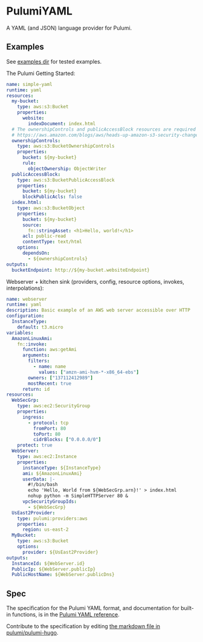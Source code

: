 # PulumiYAML

A YAML (and JSON) language provider for Pulumi.

## Examples

See [examples dir](./examples) for tested examples.

The Pulumi Getting Started:

```yaml
name: simple-yaml
runtime: yaml
resources:
  my-bucket:
    type: aws:s3:Bucket
    properties:
      website:
        indexDocument: index.html
  # The ownershipControls and publicAccessBlock resources are required as of April 2023
  # https://aws.amazon.com/blogs/aws/heads-up-amazon-s3-security-changes-are-coming-in-april-of-2023/
  ownershipControls:
    type: aws:s3:BucketOwnershipControls
    properties:
      bucket: ${my-bucket}
      rule:
        objectOwnership: ObjectWriter
  publicAccessBlock:
    type: aws:s3:BucketPublicAccessBlock
    properties:
      bucket: ${my-bucket}
      blockPublicAcls: false
  index.html:
    type: aws:s3:BucketObject
    properties:
      bucket: ${my-bucket}
      source:
        fn::stringAsset: <h1>Hello, world!</h1>
      acl: public-read
      contentType: text/html
    options:
      dependsOn:
        - ${ownershipControls}
outputs:
  bucketEndpoint: http://${my-bucket.websiteEndpoint}
```

Webserver + kitchen sink (providers, config, resource options, invokes, interpolations):

```yaml
name: webserver
runtime: yaml
description: Basic example of an AWS web server accessible over HTTP
configuration:
  InstanceType:
    default: t3.micro
variables:
  AmazonLinuxAmi:
    fn::invoke:
      function: aws:getAmi
      arguments:
        filters:
          - name: name
            values: ["amzn-ami-hvm-*-x86_64-ebs"]
        owners: ["137112412989"]
        mostRecent: true
      return: id
resources:
  WebSecGrp:
    type: aws:ec2:SecurityGroup
    properties:
      ingress:
        - protocol: tcp
          fromPort: 80
          toPort: 80
          cidrBlocks: ["0.0.0.0/0"]
    protect: true
  WebServer:
    type: aws:ec2:Instance
    properties:
      instanceType: ${InstanceType}
      ami: ${AmazonLinuxAmi}
      userData: |-
        #!/bin/bash
        echo 'Hello, World from ${WebSecGrp.arn}!' > index.html
        nohup python -m SimpleHTTPServer 80 &
      vpcSecurityGroupIds:
        - ${WebSecGrp}
  UsEast2Provider:
    type: pulumi:providers:aws
    properties:
      region: us-east-2
  MyBucket:
    type: aws:s3:Bucket
    options:
      provider: ${UsEast2Provider}
outputs:
  InstanceId: ${WebServer.id}
  PublicIp: ${WebServer.publicIp}
  PublicHostName: ${WebServer.publicDns}
```

## Spec

The specification for the Pulumi YAML format, and documentation for built-in functions, is in the
[Pulumi YAML reference](https://pulumi.com/docs/reference/yaml).

Contribute to the specification by editing [the markdown file in
pulumi/pulumi-hugo](https://github.com/pulumi/pulumi-hugo/blob/master/themes/default/content/docs/intro/languages/yaml.md).
